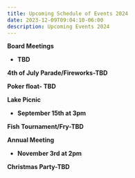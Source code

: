 ```yaml
---
title: Upcoming Schedule of Events 2024
date: 2023-12-09T09:04:10-06:00
description: Upcoming Events 2024
---
```

**Board Meetings**

* **TBD**

**4th of July Parade/Fireworks-TBD**

**Poker float- TBD**

**Lake Picnic** 

* **September 15th at 3pm**

**Fish Tournament/Fry-TBD**

**Annual Meeting**

* **November 3rd at 2pm**

**Christmas Party-TBD**
